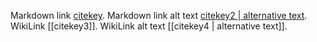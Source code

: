 Markdown link [citekey](). Markdown link alt text [citekey2 | alternative text](). WikiLink [[citekey3]]. WikiLink alt text [[citekey4 | alternative text]].